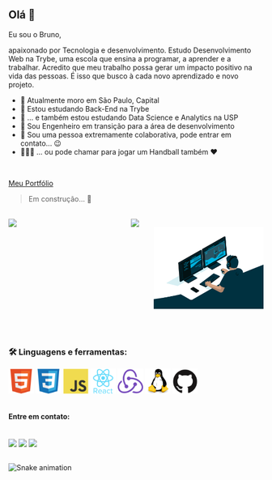 ## Olá 👋

Eu sou o Bruno,

  apaixonado por Tecnologia e desenvolvimento. 
  Estudo Desenvolvimento Web na Trybe, uma escola que ensina a programar, a aprender e a trabalhar. 
  Acredito que meu trabalho possa gerar um impacto positivo na vida das pessoas. 
  É isso que busco à cada novo aprendizado e novo projeto.


- :house_with_garden:	Atualmente moro em São Paulo, Capital
- 🌱 Estou estudando Back-End na Trybe
- 🎲 ... e também estou estudando Data Science e Analytics na USP
- :closed_book: Sou Engenheiro em transição para a área de desenvolvimento
- 👯 Sou uma pessoa extremamente colaborativa, pode entrar em contato... :wink:
- 🤾🇧🇷 ... ou pode chamar para jogar um Handball também ❤️
<br>

  [Meu Portfólio](https://brunofeu.github.io/) 
 >Em construção... 🚧

<br>

<div align="right" >
  <a href="https://github.com/brunofeu">
  <img align="left" width="48%" src="https://github-readme-stats.vercel.app/api?username=brunofeu&show_icons=true&theme=nightowl&include_all_commits=true&count_private=true"/>
  <img align="left" width="48%" src="https://github-readme-stats.vercel.app/api/top-langs/?username=brunofeu&layout=compact&langs_count=7&theme=nightowl"/>

 


 <a href="https://raw.githubusercontent.com/brunofeu/brunofeu/main/code.gif">
 <img  alt="GIF" src="https://raw.githubusercontent.com/brunofeu/brunofeu/main/code.gif"  width="43%" /></a>
</div>

   <br><br>
  
### 🛠️ Linguagens e ferramentas:
  
   
<div style="display: inline_block" align="left">
   <img align="center" alt="HTML" height="50" width="50" src="https://raw.githubusercontent.com/devicons/devicon/master/icons/html5/html5-original.svg">
   <img align="center" alt="CSS" height="50" width="50" src="https://raw.githubusercontent.com/devicons/devicon/master/icons/css3/css3-original.svg">
   <img align="center" alt="Js" height="50" width="50" src="https://raw.githubusercontent.com/devicons/devicon/master/icons/javascript/javascript-original.svg">
   <img align="center" alt="React" height="50" width="50" src="https://raw.githubusercontent.com/devicons/devicon/master/icons/react/react-original-wordmark.svg">
  <img align="center" alt="React" height="50" width="50" src="https://raw.githubusercontent.com/devicons/devicon/master/icons/redux/redux-original.svg">
  <img align="center" src="https://raw.githubusercontent.com/devicons/devicon/master/icons/linux/linux-original.svg" alt="linux" width="50" height="50" />
  <img align="center" src="https://raw.githubusercontent.com/devicons/devicon/master/icons/github/github-original.svg" alt="github" width="50" height="50"/> 
  </div>
  <br>
  
 #### Entre em contato: <br><br>
 <div > 
  <a href="https://instagram.com/brunofeu" target="_blank"><img src="https://img.shields.io/badge/Instagram-E4405F?style=for-the-badge&logo=instagram&logoColor=white" target="_blank"></a>
 	<a href="mailto:brunofeu89@gmail.com"><img src="https://img.shields.io/badge/Gmail-D14836?style=for-the-badge&logo=gmail&logoColor=white" target="_blank"></a>
  <a href="https://www.linkedin.com/in/brunofeu" target="_blank"><img src="https://img.shields.io/badge/LinkedIn-0077B5?style=for-the-badge&logo=linkedin&logoColor=white" target="_blank"></a> 
 
 </div>
  
  
  
  ##
   
     
 
  ![Snake animation](https://github.com/brunofeu/brunofeu/blob/output/github-contribution-grid-snake.svg)
 



